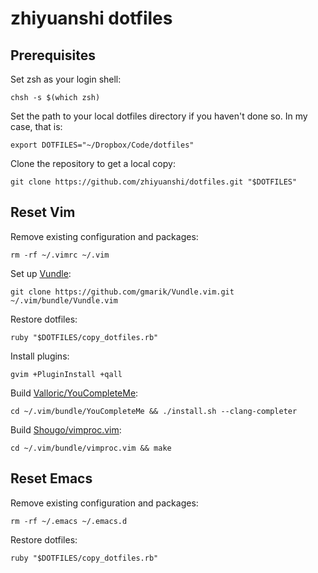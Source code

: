 # zhiyuanshi dotfiles

## Prerequisites

Set zsh as your login shell:

    chsh -s $(which zsh)

Set the path to your local dotfiles directory if you haven't done so. In my case, that is:

    export DOTFILES="~/Dropbox/Code/dotfiles"

Clone the repository to get a local copy:

    git clone https://github.com/zhiyuanshi/dotfiles.git "$DOTFILES"

## Reset Vim

Remove existing configuration and packages:

    rm -rf ~/.vimrc ~/.vim

Set up [Vundle](https://github.com/gmarik/Vundle.vim):

    git clone https://github.com/gmarik/Vundle.vim.git ~/.vim/bundle/Vundle.vim

Restore dotfiles:

    ruby "$DOTFILES/copy_dotfiles.rb"

Install plugins:

    gvim +PluginInstall +qall

Build [Valloric/YouCompleteMe](https://github.com/Valloric/YouCompleteMe):

    cd ~/.vim/bundle/YouCompleteMe && ./install.sh --clang-completer

Build [Shougo/vimproc.vim](https://github.com/Shougo/vimproc.vim):

    cd ~/.vim/bundle/vimproc.vim && make

## Reset Emacs

Remove existing configuration and packages:

    rm -rf ~/.emacs ~/.emacs.d

Restore dotfiles:

    ruby "$DOTFILES/copy_dotfiles.rb"
